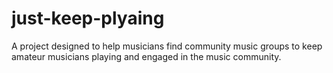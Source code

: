 # just-keep-plyaing

A project designed to help musicians find community music groups to keep amateur musicians playing and engaged in the music community.
